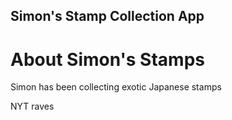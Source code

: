 Simon's Stamp Collection App
---

# About Simon's Stamps

Simon has been collecting exotic Japanese stamps

NYT raves 
